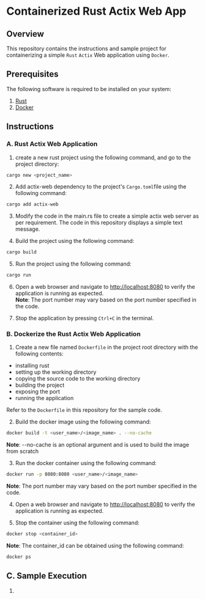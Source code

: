 # Containerized Rust Actix Web App

## Overview

This repository contains the instructions and sample project for containerizing a simple ``Rust`` ``Actix`` Web application using ``Docker``.

## Prerequisites

The following software is required to be installed on your system:
1. [Rust](https://www.rust-lang.org/tools/install)
2. [Docker](https://docs.docker.com/get-docker/)

## Instructions

### A. Rust Actix Web Application

1. create a new rust project using the following command, and go to the project directory:
```bash
cargo new <project_name>
```

2. Add actix-web dependency to the project's ``Cargo.toml``file using the following command:
```bash
cargo add actix-web
```

3. Modify the code in the main.rs file to create a simple actix web server as per requirement.
The code in this repository displays a simple text message.

4. Build the project using the following command:
```bash
cargo build
```

5. Run the project using the following command:
```bash
cargo run
```

6. Open a web browser and navigate to [http://localhost:8080](http://localhost:8080) to verify the application is running as expected.  
**Note**: The port number may vary based on the port number specified in the code.

7. Stop the application by pressing ``Ctrl+C`` in the terminal.

### B. Dockerize the Rust Actix Web Application
1. Create a new file named ``Dockerfile`` in the project root directory with the following contents:
- installing rust
- setting up the working directory
- copying the source code to the working directory
- building the project
- exposing the port
- running the application

Refer to the ``Dockerfile`` in this repository for the sample code.

2. Build the docker image using the following command:
```bash
docker build -t <user_name>/<image_name> . --no-cache
```
**Note**: --no-cache is an optional argument and is used to build the image from scratch

3. Run the docker container using the following command:
```bash
docker run -p 8080:8080 <user_name>/<image_name>
```
**Note**: The port number may vary based on the port number specified in the code.

4. Open a web browser and navigate to [http://localhost:8080](http://localhost:8080) to verify the application is running as expected.

5. Stop the container using the following command:
```bash
docker stop <container_id>
```
**Note**: The container_id can be obtained using the following command:
```bash
docker ps
```

## C. Sample Execution

1. 